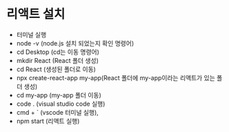 # 리액트 설치
- 터미널 실행
- node -v (node.js 설치 되었는지 확인 명령어)
- cd Desktop (cd는 이동 명령어)
- mkdir React (React 폴더 생성)
- cd React (생성된 폴더로 이동)
- npx create-react-app my-app(React 폴더에 my-app이라는 리액트가 있는 폴더 생성)
- cd my-app (my-app 폴더 이동)
- code . (visual studio code 실행)
- cmd + ` (vscode 터미널 실행),
- npm start (리액트 실행)